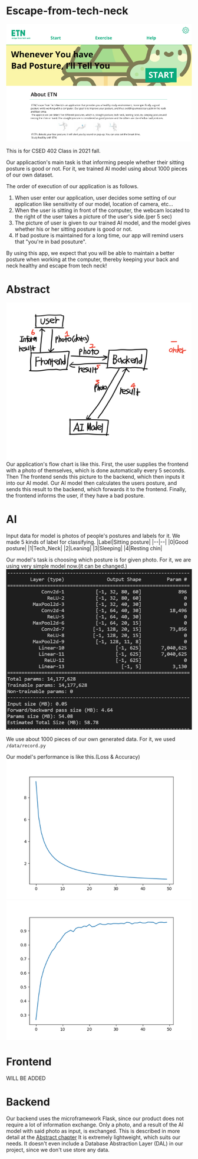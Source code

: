 # Escape-from-tech-neck

  ![Main_Menu](images/Main_menu.png)

This is for CSED 402 Class in 2021 fall.

Our applicaction's main task is that informing people whether their sitting posture is good or not.
For it, we trained AI model using about 1000 pieces of our own dataset.

The order of execution of our application is as follows.

1. When user enter our application, user decides some setting of our application like sensitivity of our model, location of camera, etc...
2. When the user is sitting in front of the computer, the webcam located to the right of the user takes a picture of the user's side.(per 5 sec)
3. The picture of user is given to our trained AI model, and the model gives whether his or her sitting posture is good or not.
4. If bad posture is maintained for a long time, our app will remind users that "you're in bad posuture".

By using this app, we expect that you will be able to maintain a better posture when working at the computer, thereby keeping your back and neck healthy and escape from tech neck!


# Abstract
  ![Flowchart](images/flowchart_hci.png)
Our application's flow chart is like this. First, the user supplies the frontend with a photo of themselves, which is done automatically every 5 seconds. Then The frontend sends this picture to the backend, which then inputs it into our AI model. Our AI model then calculates the users posture, and sends this result to the backend, which forwards it to the frontend. Finally, the frontend informs the user, if they have a bad posture. 
  
# AI
Input data for model is photos of people's postures and labels for it.
We made 5 kinds of label for classifying.
|Label|Sitting posture|
|--|--|
|0|Good posture|
|1|Tech_Neck|
|2|Leaning|
|3|Sleeping|
|4|Resting chin|

Our model's task is choosing which posture is for given photo.
For it, we are using very simple model now.(it can be changed.)
![AI_model](images/ai_constructure.png)

We use about 1000 pieces of our own generated data. For it, we used `/data/record.py`

Our model's performance is like this.(Loss & Accuracy)
![LOSS](images/LOSS.png)
![ACU](images/ACU.png)
# Frontend
WILL BE ADDED
# Backend
Our backend uses the microframework Flask, since our product does not require a lot of information exchange. Only a photo, and a result of the AI model with said photo as input, is exchanged. This is described in more detail at the [Abstract chapter](#abstract) It is extremely lightweight, which suits our needs. It doesn't even include a Database Abstraction Layer (DAL) in our project, since we don't use store any data. 